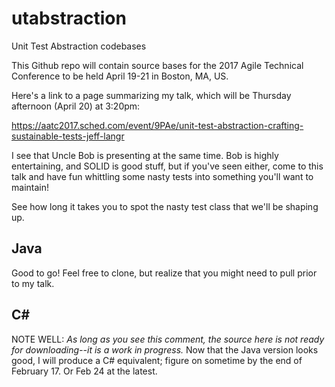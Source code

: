 # utabstraction
Unit Test Abstraction codebases

This Github repo will contain source bases for the 2017 Agile Technical Conference to be held April 19-21 in Boston, MA, US.

Here's a link to a page summarizing my talk, which will be Thursday afternoon (April 20) at 3:20pm:

https://aatc2017.sched.com/event/9PAe/unit-test-abstraction-crafting-sustainable-tests-jeff-langr

I see that Uncle Bob is presenting at the same time. Bob is highly entertaining, and SOLID is good stuff, but if you've seen either, come to this talk and have fun whittling some nasty tests into something you'll want to maintain!

See how long it takes you to spot the nasty test class that we'll be shaping up.

## Java

Good to go! Feel free to clone, but realize that you might need to pull prior to my talk.

## C\#

NOTE WELL: *As long as you see this comment, the source here is not ready for downloading--it is a work in progress.* Now that the Java version looks good, I will produce a C# equivalent; figure on sometime by the end of February 17. Or Feb 24 at the latest.
